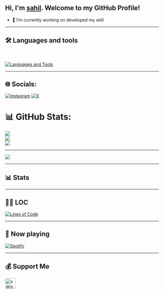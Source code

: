 ## Hi, I'm [sahil](https://t.me/sahil_kzx). Welcome to my GitHub Profile!

- 💫 I’m currently working on developed my skill

---

## 🛠️ Languages and tools
</br>

[![Languages and Tools](https://skillicons.dev/icons?i=androidstudio,au,vscode,docker,git,github,linux,heroku,ae,redis,mongodb,html,py,flutter,fastapi&perline=10)](https://t.me/sahil_kzx)

---

## 🌐 Socials:
[![Instagram](https://img.shields.io/badge/Instagram-%23E4405F.svg?logo=Instagram&logoColor=white)](https://instagram.com/Thhe_famous_guy) [![X](https://img.shields.io/badge/X-black.svg?logo=X&logoColor=white)](https://x.com/Gfxravana ) 
# 📊 GitHub Stats:
![](https://github-readme-stats.vercel.app/api?username=Sahilsi552&theme=dark&hide_border=false&include_all_commits=false&count_private=false)<br/>
![](https://github-readme-streak-stats.herokuapp.com/?user=Sahilsi552&theme=dark&hide_border=false)<br/>
![](https://github-readme-stats.vercel.app/api/top-langs/?username=Sahilsi552&theme=dark&hide_border=false&include_all_commits=false&count_private=false&layout=compact)

---
[![](https://visitcount.itsvg.in/api?id=Sahilsi552&icon=0&color=0)](https://visitcount.itsvg.in)

<!-- Proudly created with GPRM ( https://gprm.itsvg.in ) -->

---

## 📊 Stats



---
## 👨‍💻 LOC
[![Lines of Code](https://api.githubtrends.io/user/svg/sahilsi552/langs?time_range=one_year&include_private=True&loc_metric=changed&theme=dark)](https://t.me/sahil_kzx)

---

## 🎵 Now playing
[![Spotify](https://spotify-readme-new-lyart.vercel.app/api?theme=dark&rainbow=true&scan=true)](https://open.spotify.com/user/31zf7vohe6mux6b6d2njoird6ao4)

---

## 💰 Support Me

<a href="https://ko-fi.com/jetblaze" class="padded"><img height="35" style="border:0px;height:35px;" alt="xditya" src="https://az743702.vo.msecnd.net/cdn/kofi3.png?v=0" /></a>
